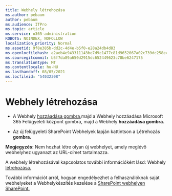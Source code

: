 ```yaml
---
title: Webhely létrehozása
ms.author: pebaum
author: pebaum
ms.audience: ITPro
ms.topic: article
ms.service: o365-administration
ROBOTS: NOINDEX, NOFOLLOW
localization_priority: Normal
ms.assetid: 9f8e385b-dd2c-4d4e-b5f0-e28a24db4d83
ms.openlocfilehash: a2aeb4e943311143be7d9c1477c81d9652067a02c739dc258e4187deb79cade7
ms.sourcegitcommit: b5f7da89a650d2915dc652449623c78be6247175
ms.translationtype: MT
ms.contentlocale: hu-HU
ms.lasthandoff: 08/05/2021
ms.locfileid: "54032308"
---
```

# <a name="create-a-site"></a>Webhely létrehozása

- A Webhely [hozzáadása gombra,](https://portal.office.com/adminportal/home#/SitesList)majd a Webhely hozzáadása Microsoft 365 Felügyeleti központ gombra, majd a Webhely **hozzáadása gombra.** 
    
- Az új felügyeleti SharePoint Webhelyek lapján kattintson a Létrehozás **gombra.** 
    
**Megjegyzés:** Nem hozhat létre olyan új webhelyet, amely meglévő webhelyhez ugyanazt az URL-címet tartalmazza. 
  
A webhely létrehozásával kapcsolatos további információkért lásd: Webhely [létrehozása.](https://go.microsoft.com/fwlink/?linkid=866295)
  
További információt arról, hogyan engedélyezhet a felhasználóknak saját webhelyeket a Webhelykészítés kezelése a [SharePoint webhelyen SharePoint.](https://go.microsoft.com/fwlink/?linkid=866296)
  

